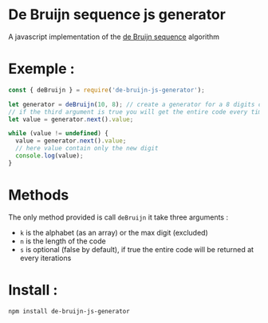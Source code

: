 # De Bruijn sequence js generator
A javascript implementation of the [de Bruijn sequence](https://en.wikipedia.org/wiki/De_Bruijn_sequence) algorithm

# Exemple :

``` js
const { deBruijn } = require('de-bruijn-js-generator');

let generator = deBruijn(10, 8); // create a generator for a 8 digits code in base 10
// if the third argument is true you will get the entire code every time
let value = generator.next().value;

while (value != undefined) {
  value = generator.next().value;
  // here value contain only the new digit
  console.log(value);
}
```

# Methods

The only method provided is call `deBruijn` it take three arguments :
  - `k` is the alphabet (as an array) or the max digit (excluded)
  - `n` is the length of the code
  - `s` is optional (false by default), if true the entire code will be returned at every iterations

# Install :

```
npm install de-bruijn-js-generator
```
